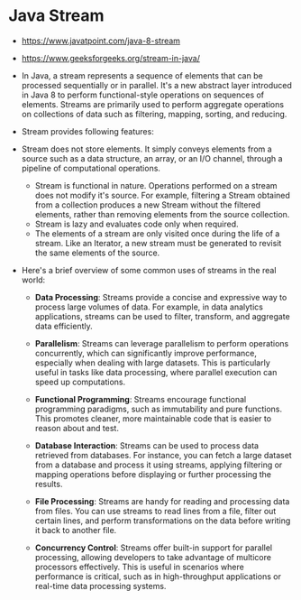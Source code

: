 # Java Stream
- https://www.javatpoint.com/java-8-stream
- https://www.geeksforgeeks.org/stream-in-java/
- In Java, a stream represents a sequence of elements that can be processed sequentially or in parallel. It's a new abstract layer introduced in Java 8 to perform functional-style operations on sequences of elements. Streams are primarily used to perform aggregate operations on collections of data such as filtering, mapping, sorting, and reducing.

- Stream provides following features:


- Stream does not store elements. It simply conveys elements from a source such as a data structure, an array, or an I/O channel, through a pipeline of computational operations.
  - Stream is functional in nature. Operations performed on a stream does not modify it's source. For example, filtering a Stream obtained from a collection produces a new Stream without the filtered elements, rather than removing elements from the source collection.
  - Stream is lazy and evaluates code only when required.
  - The elements of a stream are only visited once during the life of a stream. Like an Iterator, a new stream must be generated to revisit the same elements of the source.


- Here's a brief overview of some common uses of streams in the real world:


  - **Data Processing**: Streams provide a concise and expressive way to process large volumes of data. For example, in data analytics applications, streams can be used to filter, transform, and aggregate data efficiently.

  - **Parallelism**: Streams can leverage parallelism to perform operations concurrently, which can significantly improve performance, especially when dealing with large datasets. This is particularly useful in tasks like data processing, where parallel execution can speed up computations.

  - **Functional Programming**: Streams encourage functional programming paradigms, such as immutability and pure functions. This promotes cleaner, more maintainable code that is easier to reason about and test.

  - **Database Interaction**: Streams can be used to process data retrieved from databases. For instance, you can fetch a large dataset from a database and process it using streams, applying filtering or mapping operations before displaying or further processing the results.

  - **File Processing**: Streams are handy for reading and processing data from files. You can use streams to read lines from a file, filter out certain lines, and perform transformations on the data before writing it back to another file.

  - **Concurrency Control**: Streams offer built-in support for parallel processing, allowing developers to take advantage of multicore processors effectively. This is useful in scenarios where performance is critical, such as in high-throughput applications or real-time data processing systems.
